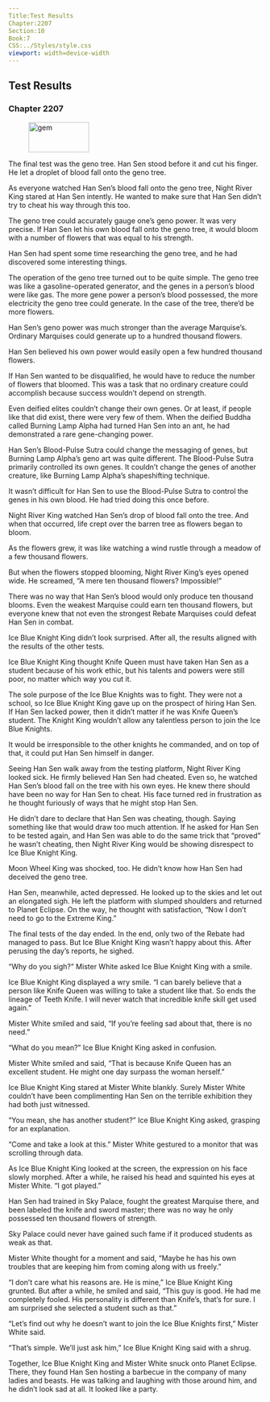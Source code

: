 ```yaml
---
Title:Test Results 
Chapter:2207 
Section:10 
Book:7 
CSS:../Styles/style.css 
viewport: width=device-width
---
```

  
## Test Results
### Chapter 2207
  
<figure>
	<img src="../Images/gem.gif" alt="gem" id="gem" width="120" height="60" />
</figure>
  

  
The final test was the geno tree. Han Sen stood before it and cut his finger. He let a droplet of blood fall onto the geno tree.

As everyone watched Han Sen’s blood fall onto the geno tree, Night River King stared at Han Sen intently. He wanted to make sure that Han Sen didn’t try to cheat his way through this too.

The geno tree could accurately gauge one’s geno power. It was very precise. If Han Sen let his own blood fall onto the geno tree, it would bloom with a number of flowers that was equal to his strength.

Han Sen had spent some time researching the geno tree, and he had discovered some interesting things.

The operation of the geno tree turned out to be quite simple. The geno tree was like a gasoline-operated generator, and the genes in a person’s blood were like gas. The more gene power a person’s blood possessed, the more electricity the geno tree could generate. In the case of the tree, there’d be more flowers.

Han Sen’s geno power was much stronger than the average Marquise’s. Ordinary Marquises could generate up to a hundred thousand flowers.

Han Sen believed his own power would easily open a few hundred thousand flowers.

If Han Sen wanted to be disqualified, he would have to reduce the number of flowers that bloomed. This was a task that no ordinary creature could accomplish because success wouldn’t depend on strength.

Even deified elites couldn’t change their own genes. Or at least, if people like that did exist, there were very few of them. When the deified Buddha called Burning Lamp Alpha had turned Han Sen into an ant, he had demonstrated a rare gene-changing power.

Han Sen’s Blood-Pulse Sutra could change the messaging of genes, but Burning Lamp Alpha’s geno art was quite different. The Blood-Pulse Sutra primarily controlled its own genes. It couldn’t change the genes of another creature, like Burning Lamp Alpha’s shapeshifting technique.

It wasn’t difficult for Han Sen to use the Blood-Pulse Sutra to control the genes in his own blood. He had tried doing this once before.

Night River King watched Han Sen’s drop of blood fall onto the tree. And when that occurred, life crept over the barren tree as flowers began to bloom.

As the flowers grew, it was like watching a wind rustle through a meadow of a few thousand flowers.

But when the flowers stopped blooming, Night River King’s eyes opened wide. He screamed, “A mere ten thousand flowers? Impossible!”

There was no way that Han Sen’s blood would only produce ten thousand blooms. Even the weakest Marquise could earn ten thousand flowers, but everyone knew that not even the strongest Rebate Marquises could defeat Han Sen in combat.

Ice Blue Knight King didn’t look surprised. After all, the results aligned with the results of the other tests.

Ice Blue Knight King thought Knife Queen must have taken Han Sen as a student because of his work ethic, but his talents and powers were still poor, no matter which way you cut it.

The sole purpose of the Ice Blue Knights was to fight. They were not a school, so Ice Blue Knight King gave up on the prospect of hiring Han Sen. If Han Sen lacked power, then it didn’t matter if he was Knife Queen’s student. The Knight King wouldn’t allow any talentless person to join the Ice Blue Knights.

It would be irresponsible to the other knights he commanded, and on top of that, it could put Han Sen himself in danger.

Seeing Han Sen walk away from the testing platform, Night River King looked sick. He firmly believed Han Sen had cheated. Even so, he watched Han Sen’s blood fall on the tree with his own eyes. He knew there should have been no way for Han Sen to cheat. His face turned red in frustration as he thought furiously of ways that he might stop Han Sen.

He didn’t dare to declare that Han Sen was cheating, though. Saying something like that would draw too much attention. If he asked for Han Sen to be tested again, and Han Sen was able to do the same trick that “proved” he wasn’t cheating, then Night River King would be showing disrespect to Ice Blue Knight King.

Moon Wheel King was shocked, too. He didn’t know how Han Sen had deceived the geno tree.

Han Sen, meanwhile, acted depressed. He looked up to the skies and let out an elongated sigh. He left the platform with slumped shoulders and returned to Planet Eclipse. On the way, he thought with satisfaction, “Now I don’t need to go to the Extreme King.”

The final tests of the day ended. In the end, only two of the Rebate had managed to pass. But Ice Blue Knight King wasn’t happy about this. After perusing the day’s reports, he sighed.

“Why do you sigh?” Mister White asked Ice Blue Knight King with a smile.

Ice Blue Knight King displayed a wry smile. “I can barely believe that a person like Knife Queen was willing to take a student like that. So ends the lineage of Teeth Knife. I will never watch that incredible knife skill get used again.”

Mister White smiled and said, “If you’re feeling sad about that, there is no need.”

“What do you mean?” Ice Blue Knight King asked in confusion.

Mister White smiled and said, “That is because Knife Queen has an excellent student. He might one day surpass the woman herself.”

Ice Blue Knight King stared at Mister White blankly. Surely Mister White couldn’t have been complimenting Han Sen on the terrible exhibition they had both just witnessed.

“You mean, she has another student?” Ice Blue Knight King asked, grasping for an explanation.

“Come and take a look at this.” Mister White gestured to a monitor that was scrolling through data.

As Ice Blue Knight King looked at the screen, the expression on his face slowly morphed. After a while, he raised his head and squinted his eyes at Mister White. “I got played.”

Han Sen had trained in Sky Palace, fought the greatest Marquise there, and been labeled the knife and sword master; there was no way he only possessed ten thousand flowers of strength.

Sky Palace could never have gained such fame if it produced students as weak as that.

Mister White thought for a moment and said, “Maybe he has his own troubles that are keeping him from coming along with us freely.”

“I don’t care what his reasons are. He is mine,” Ice Blue Knight King grunted. But after a while, he smiled and said, “This guy is good. He had me completely fooled. His personality is different than Knife’s, that’s for sure. I am surprised she selected a student such as that.”

“Let’s find out why he doesn’t want to join the Ice Blue Knights first,” Mister White said.

“That’s simple. We’ll just ask him,” Ice Blue Knight King said with a shrug.

Together, Ice Blue Knight King and Mister White snuck onto Planet Eclipse. There, they found Han Sen hosting a barbecue in the company of many ladies and beasts. He was talking and laughing with those around him, and he didn’t look sad at all. It looked like a party.